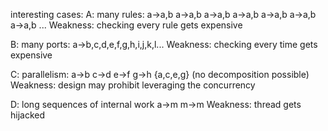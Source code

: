 interesting cases:
A: many rules:
	a->a,b
	a->a,b
	a->a,b
	a->a,b
	a->a,b
	a->a,b
	a->a,b
	...
Weakness: checking every rule gets expensive

B: many ports:
	a->b,c,d,e,f,g,h,i,j,k,l...
Weakness: checking every time gets expensive

C: parallelism:
	a->b
	c->d
	e->f
	g->h
	{a,c,e,g} (no decomposition possible)
Weakness: design may prohibit leveraging the concurrency

D: long sequences of internal work
	a->m
	m->m
Weakness: thread gets hijacked

